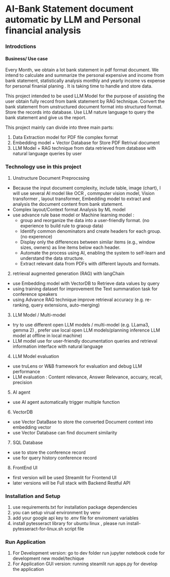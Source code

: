 # AI-Bank Statement document automatic by LLM and Personal financial analysis


### Introdctions
#### Business/ Use case 
Every Month, we obtain a lot bank statement in pdf format document. We intend to calculate and summarize the personal expensive and income from bank statement, statistically analysis monthly and yearly income vs expense for personal finanial planing . It is taking time to handle and store data.

This project intended to be used LLM Model for the purpose of assisting the user obtain fully record from bank statement by RAG technique. Convert the bank statement from unstructured document format into structured format. Store the records into database. Use LLM nature language to query the bank statement and give us the report. 


This project mainly can divide into three main parts: 
1. Data Extraction model for PDF file complex format 
2. Embedding model + Vector Database for Store PDF Retrival document
3. LLM Model + RAG technique from data retrieved from database with natural language queries by user 

### Technology use in this project
1. Unstructure Document Preprocssing
- Because the input document complexity, include table, image (chart), I will use several AI model  like OCR , commputer vision model, Vision transformer , layout transformer, Embedding model to extract and analysis the document content from bank statement.
- Complex layout/Context format Analysis by ML model
- use advance rule base model or Machine learning  model :
  - group and reorganize the data into a user-friendly format. (no experience to build rule to graoup data)
  - Identify common denominators and create headers for each group. (no experence)
  - Display only the differences between similar items (e.g., window sizes, owners) as line items below each header. 
  - Automate the process using AI, enabling the system to self-learn and understand the data structure.  
  - Extract relevant data from PDFs with different layouts and formats.



2. retrieval augmented generation (RAG) with langChain  
- use Embedding model with VectorDB to Retrieve data values by query
- using training dataset for improvement the Text summaration task for conference speakers
- using Advance RAG technique improve retrieval accuracy (e.g. re-ranking, query extensions, auto-merging)

3. LLM Model / Multi-model 
- try to use different open LLM models / multi-model (e.g. LLama3, gemma 2) , prefer use local open LLM models(planning inference LLM model at offline in local machine)
- LLM model use for user-friendly documentation queries and retrieval information interface with natural language

4. LLM Model evaluation
- use truLens or W&B framework for evaluation and debug LLM performance
- LLM evaluation : Content relevance, Answer Relevance, accuary, recall, precision 

5. AI agent
- use AI agent automatically trigger multiple function 

6. VectorDB 
- use Vector DataBase to store the converted Document context into embedding vector
- use Vector Database can find document similarity 

7. SQL Database
- use to store the conference record
- use for query history conference record

8. FrontEnd UI
- first version will be used Streamlit for Frontend UI
- later versions will be Full stack with Backend Restful API



### Installation and Setup
1. use requirements.txt for installation package dependencies
2. you can setup virual environment by venv 
3. add your google api key to .env file  for enviroment variables
4. install pytesseract library for ubuntu linux , please run install-pytesseract-for-linux.sh script file 

### Run Application
1. For Development version:
    go to dev folder run jupyter notebook code for development new model/techique 
2. For Application GUI version: 
    running steamlit run apps.py for develop the application
